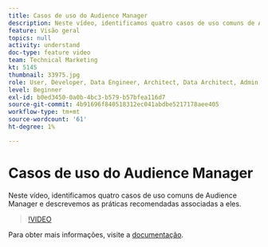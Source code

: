 ```yaml
---
title: Casos de uso do Audience Manager
description: Neste vídeo, identificamos quatro casos de uso comuns de Audience Manager e descrevemos as práticas recomendadas associadas a eles.
feature: Visão geral
topics: null
activity: understand
doc-type: feature video
team: Technical Marketing
kt: 5145
thumbnail: 33975.jpg
role: User, Developer, Data Engineer, Architect, Data Architect, Admin, Leader
level: Beginner
exl-id: b0ed3450-0a0b-4bc3-b579-b57bfea116d7
source-git-commit: 4b91696f840518312ec041abdbe5217178aee405
workflow-type: tm+mt
source-wordcount: '61'
ht-degree: 1%

---
```


# Casos de uso do Audience Manager

Neste vídeo, identificamos quatro casos de uso comuns de Audience Manager e descrevemos as práticas recomendadas associadas a eles.

>[!VIDEO](https://video.tv.adobe.com/v/33975/?quality=12)

Para obter mais informações, visite a [documentação](https://docs.adobe.com/content/help/en/audience-manager/user-guide/aam-home.html).
